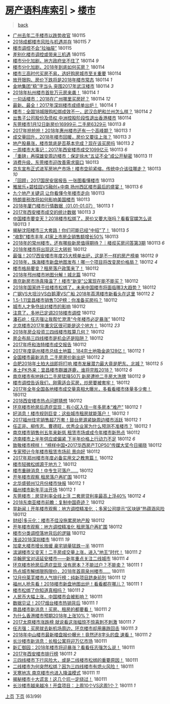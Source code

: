 [房产语料库索引](../../README.md)  > [楼市](楼市.md)
====
> [back](../README.md)

- [广州去年二手楼市以跌势收官](http://jkwz.applinzi.com/ittc/7058713793926792208.html#%E5%B9%BF%E5%B7%9E%E5%8E%BB%E5%B9%B4%E4%BA%8C%E6%89%8B%E6%A5%BC%E5%B8%82%E4%BB%A5%E8%B7%8C%E5%8A%BF%E6%94%B6%E5%AE%98) 180115  
- [2018成都楼市风险与机遇并存](http://jkwz.applinzi.com/ittc/7058667044285711366.html#2018%E6%88%90%E9%83%BD%E6%A5%BC%E5%B8%82%E9%A3%8E%E9%99%A9%E4%B8%8E%E6%9C%BA%E9%81%87%E5%B9%B6%E5%AD%98) 180115 *7* 
- [楼市调控不会“拉抽屉”](http://jkwz.applinzi.com/ittc/7058667047355941895.html#%E6%A5%BC%E5%B8%82%E8%B0%83%E6%8E%A7%E4%B8%8D%E4%BC%9A%E2%80%9C%E6%8B%89%E6%8A%BD%E5%B1%89%E2%80%9D) 180115  
- [差别化楼市调控或带来三机遇](http://jkwz.applinzi.com/ittc/7058602374505956363.html#%E5%B7%AE%E5%88%AB%E5%8C%96%E6%A5%BC%E5%B8%82%E8%B0%83%E6%8E%A7%E6%88%96%E5%B8%A6%E6%9D%A5%E4%B8%89%E6%9C%BA%E9%81%87) 180115  
- [楼市分化加剧，地方政府坐不住了](http://jkwz.applinzi.com/ittc/7058577633313293329.html#%E6%A5%BC%E5%B8%82%E5%88%86%E5%8C%96%E5%8A%A0%E5%89%A7%EF%BC%8C%E5%9C%B0%E6%96%B9%E6%94%BF%E5%BA%9C%E5%9D%90%E4%B8%8D%E4%BD%8F%E4%BA%86) 180114 *9* 
- [楼市分化加剧，2018年到底如何买房？](http://jkwz.applinzi.com/ittc/7058553272892130315.html#%E6%A5%BC%E5%B8%82%E5%88%86%E5%8C%96%E5%8A%A0%E5%89%A7%EF%BC%8C2018%E5%B9%B4%E5%88%B0%E5%BA%95%E5%A6%82%E4%BD%95%E4%B9%B0%E6%88%BF%EF%BC%9F) 180114  
- [楼市三高时代买房不易，选好购房城市至关重要](http://jkwz.applinzi.com/ittc/7058548387060646922.html#%E6%A5%BC%E5%B8%82%E4%B8%89%E9%AB%98%E6%97%B6%E4%BB%A3%E4%B9%B0%E6%88%BF%E4%B8%8D%E6%98%93%EF%BC%8C%E9%80%89%E5%A5%BD%E8%B4%AD%E6%88%BF%E5%9F%8E%E5%B8%82%E8%87%B3%E5%85%B3%E9%87%8D%E8%A6%81) 180114  
- [放开限购、房价下跌将是2018年楼市常态](http://jkwz.applinzi.com/ittc/7058542057130296336.html#%E6%94%BE%E5%BC%80%E9%99%90%E8%B4%AD%E3%80%81%E6%88%BF%E4%BB%B7%E4%B8%8B%E8%B7%8C%E5%B0%86%E6%98%AF2018%E5%B9%B4%E6%A5%BC%E5%B8%82%E5%B8%B8%E6%80%81) 180114 *1* 
- [金地集团“稳”字当头 突围2017年武汉楼市](http://jkwz.applinzi.com/ittc/7058539467692835847.html#%E9%87%91%E5%9C%B0%E9%9B%86%E5%9B%A2%E2%80%9C%E7%A8%B3%E2%80%9D%E5%AD%97%E5%BD%93%E5%A4%B4+%E7%AA%81%E5%9B%B42017%E5%B9%B4%E6%AD%A6%E6%B1%89%E6%A5%BC%E5%B8%82) 180114 *3* 
- [2018年杭州楼市首批万元房来袭！](http://jkwz.applinzi.com/ittc/7058521048603952138.html#2018%E5%B9%B4%E6%9D%AD%E5%B7%9E%E6%A5%BC%E5%B8%82%E9%A6%96%E6%89%B9%E4%B8%87%E5%85%83%E6%88%BF%E6%9D%A5%E8%A2%AD%EF%BC%81) 180114 *1* 
- [一句话楼市：2018在广州哪里买房好？](http://jkwz.applinzi.com/ittc/7058497982217847814.html#%E4%B8%80%E5%8F%A5%E8%AF%9D%E6%A5%BC%E5%B8%82%EF%BC%9A2018%E5%9C%A8%E5%B9%BF%E5%B7%9E%E5%93%AA%E9%87%8C%E4%B9%B0%E6%88%BF%E5%A5%BD%EF%BC%9F) 180114 *12* 
- [最新、最全！2017年深圳楼市成绩单出炉！](http://jkwz.applinzi.com/ittc/7058396058634159120.html#%E6%9C%80%E6%96%B0%E3%80%81%E6%9C%80%E5%85%A8%EF%BC%812017%E5%B9%B4%E6%B7%B1%E5%9C%B3%E6%A5%BC%E5%B8%82%E6%88%90%E7%BB%A9%E5%8D%95%E5%87%BA%E7%82%89%EF%BC%81) 180114 *1* 
- [楼市：全国18城限购松绑成效不一，武汉合肥和兰州怎么样？](http://jkwz.applinzi.com/ittc/7058379456366773254.html#%E6%A5%BC%E5%B8%82%EF%BC%9A%E5%85%A8%E5%9B%BD18%E5%9F%8E%E9%99%90%E8%B4%AD%E6%9D%BE%E7%BB%91%E6%88%90%E6%95%88%E4%B8%8D%E4%B8%80%EF%BC%8C%E6%AD%A6%E6%B1%89%E5%90%88%E8%82%A5%E5%92%8C%E5%85%B0%E5%B7%9E%E6%80%8E%E4%B9%88%E6%A0%B7%EF%BC%9F) 180114 *2* 
- [出售子公司股份及债权 中洲控股阶段性退出香港楼市](http://jkwz.applinzi.com/ittc/7058361047763649542.html#%E5%87%BA%E5%94%AE%E5%AD%90%E5%85%AC%E5%8F%B8%E8%82%A1%E4%BB%BD%E5%8F%8A%E5%80%BA%E6%9D%83+%E4%B8%AD%E6%B4%B2%E6%8E%A7%E8%82%A1%E9%98%B6%E6%AE%B5%E6%80%A7%E9%80%80%E5%87%BA%E9%A6%99%E6%B8%AF%E6%A5%BC%E5%B8%82) 180114  
- [东莞楼市1月12日新房价16999元 二手房6329元](http://jkwz.applinzi.com/ittc/7058186393879053329.html#%E4%B8%9C%E8%8E%9E%E6%A5%BC%E5%B8%821%E6%9C%8812%E6%97%A5%E6%96%B0%E6%88%BF%E4%BB%B716999%E5%85%83+%E4%BA%8C%E6%89%8B%E6%88%BF6329%E5%85%83) 180113 *8* 
- [2017年抢抢抢！2018年惠州楼市还有一个高峰期？](http://jkwz.applinzi.com/ittc/7058163188405634065.html#2017%E5%B9%B4%E6%8A%A2%E6%8A%A2%E6%8A%A2%EF%BC%812018%E5%B9%B4%E6%83%A0%E5%B7%9E%E6%A5%BC%E5%B8%82%E8%BF%98%E6%9C%89%E4%B8%80%E4%B8%AA%E9%AB%98%E5%B3%B0%E6%9C%9F%EF%BC%9F) 180113 *1* 
- [成交量回升，2018年楼市回暖，房价又要往上涨？](http://jkwz.applinzi.com/ittc/7058140621347226640.html#%E6%88%90%E4%BA%A4%E9%87%8F%E5%9B%9E%E5%8D%87%EF%BC%8C2018%E5%B9%B4%E6%A5%BC%E5%B8%82%E5%9B%9E%E6%9A%96%EF%BC%8C%E6%88%BF%E4%BB%B7%E5%8F%88%E8%A6%81%E5%BE%80%E4%B8%8A%E6%B6%A8%EF%BC%9F) 180113 *3* 
- [地产股暴涨，楼市筑底是否基本完成？现在该买房吗](http://jkwz.applinzi.com/ittc/7058130195884540934.html#%E5%9C%B0%E4%BA%A7%E8%82%A1%E6%9A%B4%E6%B6%A8%EF%BC%8C%E6%A5%BC%E5%B8%82%E7%AD%91%E5%BA%95%E6%98%AF%E5%90%A6%E5%9F%BA%E6%9C%AC%E5%AE%8C%E6%88%90%EF%BC%9F%E7%8E%B0%E5%9C%A8%E8%AF%A5%E4%B9%B0%E6%88%BF%E5%90%97) 180113 *2* 
- [一周楼市大事记：2017年西安楼市成交1099亿元](http://jkwz.applinzi.com/ittc/7058109064267957265.html#%E4%B8%80%E5%91%A8%E6%A5%BC%E5%B8%82%E5%A4%A7%E4%BA%8B%E8%AE%B0%EF%BC%9A2017%E5%B9%B4%E8%A5%BF%E5%AE%89%E6%A5%BC%E5%B8%82%E6%88%90%E4%BA%A41099%E4%BA%BF%E5%85%83) 180113 *6* 
- [「重磅」再探雄安周边楼市：保定徐水“五证不全”成公开秘密](http://jkwz.applinzi.com/ittc/7058099470770635793.html#%E3%80%8C%E9%87%8D%E7%A3%85%E3%80%8D%E5%86%8D%E6%8E%A2%E9%9B%84%E5%AE%89%E5%91%A8%E8%BE%B9%E6%A5%BC%E5%B8%82%EF%BC%9A%E4%BF%9D%E5%AE%9A%E5%BE%90%E6%B0%B4%E2%80%9C%E4%BA%94%E8%AF%81%E4%B8%8D%E5%85%A8%E2%80%9D%E6%88%90%E5%85%AC%E5%BC%80%E7%A7%98%E5%AF%86) 180113 *11* 
- [消费升级，东莞楼市迎改善需求窗口](http://jkwz.applinzi.com/ittc/7058092275626673169.html#%E6%B6%88%E8%B4%B9%E5%8D%87%E7%BA%A7%EF%BC%8C%E4%B8%9C%E8%8E%9E%E6%A5%BC%E5%B8%82%E8%BF%8E%E6%94%B9%E5%96%84%E9%9C%80%E6%B1%82%E7%AA%97%E5%8F%A3) 180113  
- [京东宣布正式进军房地产市场！楼市空前紧缩，传统中介该往哪走？](http://jkwz.applinzi.com/ittc/7058085293385581574.html#%E4%BA%AC%E4%B8%9C%E5%AE%A3%E5%B8%83%E6%AD%A3%E5%BC%8F%E8%BF%9B%E5%86%9B%E6%88%BF%E5%9C%B0%E4%BA%A7%E5%B8%82%E5%9C%BA%EF%BC%81%E6%A5%BC%E5%B8%82%E7%A9%BA%E5%89%8D%E7%B4%A7%E7%BC%A9%EF%BC%8C%E4%BC%A0%E7%BB%9F%E4%B8%AD%E4%BB%8B%E8%AF%A5%E5%BE%80%E5%93%AA%E8%B5%B0%EF%BC%9F) 180113 *10* 
- [「回顾」2017国民安居报告 一张图看懂楼市](http://jkwz.applinzi.com/ittc/7058080575951209478.html#%E3%80%8C%E5%9B%9E%E9%A1%BE%E3%80%8D2017%E5%9B%BD%E6%B0%91%E5%AE%89%E5%B1%85%E6%8A%A5%E5%91%8A+%E4%B8%80%E5%BC%A0%E5%9B%BE%E7%9C%8B%E6%87%82%E6%A5%BC%E5%B8%82) 180113  
- [雅居乐+碧桂园VS融创+中南 扬州西区楼市最后的盛宴！](http://jkwz.applinzi.com/ittc/7058075019395990539.html#%E9%9B%85%E5%B1%85%E4%B9%90%2B%E7%A2%A7%E6%A1%82%E5%9B%ADVS%E8%9E%8D%E5%88%9B%2B%E4%B8%AD%E5%8D%97+%E6%89%AC%E5%B7%9E%E8%A5%BF%E5%8C%BA%E6%A5%BC%E5%B8%82%E6%9C%80%E5%90%8E%E7%9A%84%E7%9B%9B%E5%AE%B4%EF%BC%81) 180113 *6* 
- [九个地产关键词 让你看懂今年楼市走向](http://jkwz.applinzi.com/ittc/7058060780543411210.html#%E4%B9%9D%E4%B8%AA%E5%9C%B0%E4%BA%A7%E5%85%B3%E9%94%AE%E8%AF%8D+%E8%AE%A9%E4%BD%A0%E7%9C%8B%E6%87%82%E4%BB%8A%E5%B9%B4%E6%A5%BC%E5%B8%82%E8%B5%B0%E5%90%91) 180113  
- [特朗普税改将如何影响美国楼市](http://jkwz.applinzi.com/ittc/7058033251883418630.html#%E7%89%B9%E6%9C%97%E6%99%AE%E7%A8%8E%E6%94%B9%E5%B0%86%E5%A6%82%E4%BD%95%E5%BD%B1%E5%93%8D%E7%BE%8E%E5%9B%BD%E6%A5%BC%E5%B8%82) 180113  
- [2018年厦门楼市行情数据（01.01-01.07）](http://jkwz.applinzi.com/ittc/7057744972315362321.html#2018%E5%B9%B4%E5%8E%A6%E9%97%A8%E6%A5%BC%E5%B8%82%E8%A1%8C%E6%83%85%E6%95%B0%E6%8D%AE%EF%BC%8801.01-01.07%EF%BC%89) 180113 *1* 
- [2017年西安楼市成交的统计数据](http://jkwz.applinzi.com/ittc/7058025303866082321.html#2017%E5%B9%B4%E8%A5%BF%E5%AE%89%E6%A5%BC%E5%B8%82%E6%88%90%E4%BA%A4%E7%9A%84%E7%BB%9F%E8%AE%A1%E6%95%B0%E6%8D%AE) 180113 *3* 
- [中国楼市要变天？2018楼市松绑了，房价又要大涨吗？看看官媒怎么说](http://jkwz.applinzi.com/ittc/7058022147107062800.html#%E4%B8%AD%E5%9B%BD%E6%A5%BC%E5%B8%82%E8%A6%81%E5%8F%98%E5%A4%A9%EF%BC%9F2018%E6%A5%BC%E5%B8%82%E6%9D%BE%E7%BB%91%E4%BA%86%EF%BC%8C%E6%88%BF%E4%BB%B7%E5%8F%88%E8%A6%81%E5%A4%A7%E6%B6%A8%E5%90%97%EF%BC%9F%E7%9C%8B%E7%9C%8B%E5%AE%98%E5%AA%92%E6%80%8E%E4%B9%88%E8%AF%B4) 180113 *1* 
- [揭秘沈阳楼市三大套路！你们可能已经“中招”了！](http://jkwz.applinzi.com/ittc/7057982031147828235.html#%E6%8F%AD%E7%A7%98%E6%B2%88%E9%98%B3%E6%A5%BC%E5%B8%82%E4%B8%89%E5%A4%A7%E5%A5%97%E8%B7%AF%EF%BC%81%E4%BD%A0%E4%BB%AC%E5%8F%AF%E8%83%BD%E5%B7%B2%E7%BB%8F%E2%80%9C%E4%B8%AD%E6%8B%9B%E2%80%9D%E4%BA%86%EF%BC%81) 180113 *5* 
- [“收割”楼市丰年 41家上市房企销售额增长50%](http://jkwz.applinzi.com/ittc/7057957717342159883.html#%E2%80%9C%E6%94%B6%E5%89%B2%E2%80%9D%E6%A5%BC%E5%B8%82%E4%B8%B0%E5%B9%B4+41%E5%AE%B6%E4%B8%8A%E5%B8%82%E6%88%BF%E4%BC%81%E9%94%80%E5%94%AE%E9%A2%9D%E5%A2%9E%E9%95%BF50%25) 180113  
- [2018年的常州楼市，还有哪些新房值得期待？｜楼叔买房问答第3期](http://jkwz.applinzi.com/ittc/7057934443656774673.html#2018%E5%B9%B4%E7%9A%84%E5%B8%B8%E5%B7%9E%E6%A5%BC%E5%B8%82%EF%BC%8C%E8%BF%98%E6%9C%89%E5%93%AA%E4%BA%9B%E6%96%B0%E6%88%BF%E5%80%BC%E5%BE%97%E6%9C%9F%E5%BE%85%EF%BC%9F%EF%BD%9C%E6%A5%BC%E5%8F%94%E4%B9%B0%E6%88%BF%E9%97%AE%E7%AD%94%E7%AC%AC3%E6%9C%9F) 180113 *6* 
- [2018年楼市将出现这三大转折](http://jkwz.applinzi.com/ittc/7057825466998588432.html#2018%E5%B9%B4%E6%A5%BC%E5%B8%82%E5%B0%86%E5%87%BA%E7%8E%B0%E8%BF%99%E4%B8%89%E5%A4%A7%E8%BD%AC%E6%8A%98) 180112  
- [最强！2017西安楼市年度25大榜单出炉，这是不一样的房产榜单](http://jkwz.applinzi.com/ittc/7057797197670646790.html#%E6%9C%80%E5%BC%BA%EF%BC%812017%E8%A5%BF%E5%AE%89%E6%A5%BC%E5%B8%82%E5%B9%B4%E5%BA%A625%E5%A4%A7%E6%A6%9C%E5%8D%95%E5%87%BA%E7%82%89%EF%BC%8C%E8%BF%99%E6%98%AF%E4%B8%8D%E4%B8%80%E6%A0%B7%E7%9A%84%E6%88%BF%E4%BA%A7%E6%A6%9C%E5%8D%95) 180112 *9* 
- [2018年，珠海楼市新盘地图发布！哪一个项目将改变房价格局？](http://jkwz.applinzi.com/ittc/7057795721451799568.html#2018%E5%B9%B4%EF%BC%8C%E7%8F%A0%E6%B5%B7%E6%A5%BC%E5%B8%82%E6%96%B0%E7%9B%98%E5%9C%B0%E5%9B%BE%E5%8F%91%E5%B8%83%EF%BC%81%E5%93%AA%E4%B8%80%E4%B8%AA%E9%A1%B9%E7%9B%AE%E5%B0%86%E6%94%B9%E5%8F%98%E6%88%BF%E4%BB%B7%E6%A0%BC%E5%B1%80%EF%BC%9F) 180112 *4* 
- [楼市格局要变？租房落户政策来了！](http://jkwz.applinzi.com/ittc/7057766924497191947.html#%E6%A5%BC%E5%B8%82%E6%A0%BC%E5%B1%80%E8%A6%81%E5%8F%98%EF%BC%9F%E7%A7%9F%E6%88%BF%E8%90%BD%E6%88%B7%E6%94%BF%E7%AD%96%E6%9D%A5%E4%BA%86%EF%BC%81) 180112  
- [2018年邳州楼市地图分解！城北篇](http://jkwz.applinzi.com/ittc/7057742438620202000.html#2018%E5%B9%B4%E9%82%B3%E5%B7%9E%E6%A5%BC%E5%B8%82%E5%9C%B0%E5%9B%BE%E5%88%86%E8%A7%A3%EF%BC%81%E5%9F%8E%E5%8C%97%E7%AF%87) 180112  
- [南京新房市场真降温了！楼市“新宠”公寓现在能不能买？](http://jkwz.applinzi.com/ittc/7057742068271547408.html#%E5%8D%97%E4%BA%AC%E6%96%B0%E6%88%BF%E5%B8%82%E5%9C%BA%E7%9C%9F%E9%99%8D%E6%B8%A9%E4%BA%86%EF%BC%81%E6%A5%BC%E5%B8%82%E2%80%9C%E6%96%B0%E5%AE%A0%E2%80%9D%E5%85%AC%E5%AF%93%E7%8E%B0%E5%9C%A8%E8%83%BD%E4%B8%8D%E8%83%BD%E4%B9%B0%EF%BC%9F) 180112  
- [2018年国家终于给楼市松绑了，未来中国楼市将面临哪3大趋势？](http://jkwz.applinzi.com/ittc/7057742007437362182.html#2018%E5%B9%B4%E5%9B%BD%E5%AE%B6%E7%BB%88%E4%BA%8E%E7%BB%99%E6%A5%BC%E5%B8%82%E6%9D%BE%E7%BB%91%E4%BA%86%EF%BC%8C%E6%9C%AA%E6%9D%A5%E4%B8%AD%E5%9B%BD%E6%A5%BC%E5%B8%82%E5%B0%86%E9%9D%A2%E4%B8%B4%E5%93%AA3%E5%A4%A7%E8%B6%8B%E5%8A%BF%EF%BC%9F) 180112  
- [广钢VS大坦沙VS白鹅潭VS广船 2018年荔湾楼市新看头在这里](http://jkwz.applinzi.com/ittc/7057739521242694662.html#%E5%B9%BF%E9%92%A2VS%E5%A4%A7%E5%9D%A6%E6%B2%99VS%E7%99%BD%E9%B9%85%E6%BD%ADVS%E5%B9%BF%E8%88%B9+2018%E5%B9%B4%E8%8D%94%E6%B9%BE%E6%A5%BC%E5%B8%82%E6%96%B0%E7%9C%8B%E5%A4%B4%E5%9C%A8%E8%BF%99%E9%87%8C) 180112 *2* 
- [1.5-1.11宜昌楼市销售TOP榜：你准备买房吗？](http://jkwz.applinzi.com/ittc/7057735790761608208.html#1.5-1.11%E5%AE%9C%E6%98%8C%E6%A5%BC%E5%B8%82%E9%94%80%E5%94%AETOP%E6%A6%9C%EF%BC%9A%E4%BD%A0%E5%87%86%E5%A4%87%E4%B9%B0%E6%88%BF%E5%90%97%EF%BC%9F) 180112  
- [城市人才争夺战对楼市的影响](http://jkwz.applinzi.com/ittc/7057698058219815953.html#%E5%9F%8E%E5%B8%82%E4%BA%BA%E6%89%8D%E4%BA%89%E5%A4%BA%E6%88%98%E5%AF%B9%E6%A5%BC%E5%B8%82%E7%9A%84%E5%BD%B1%E5%93%8D) 180112  
- [注意了，多地已定调2018楼市调控](http://jkwz.applinzi.com/ittc/7057697274593805329.html#%E6%B3%A8%E6%84%8F%E4%BA%86%EF%BC%8C%E5%A4%9A%E5%9C%B0%E5%B7%B2%E5%AE%9A%E8%B0%832018%E6%A5%BC%E5%B8%82%E8%B0%83%E6%8E%A7) 180112  
- [潘石屹：任志强让我帮忙澄清“今年楼市必定暴涨”](http://jkwz.applinzi.com/ittc/7057691327423054855.html#%E6%BD%98%E7%9F%B3%E5%B1%B9%EF%BC%9A%E4%BB%BB%E5%BF%97%E5%BC%BA%E8%AE%A9%E6%88%91%E5%B8%AE%E5%BF%99%E6%BE%84%E6%B8%85%E2%80%9C%E4%BB%8A%E5%B9%B4%E6%A5%BC%E5%B8%82%E5%BF%85%E5%AE%9A%E6%9A%B4%E6%B6%A8%E2%80%9D) 180112  
- [北京楼市2017年重灾区很可能是这个地方！](http://jkwz.applinzi.com/ittc/7057689644525683719.html#%E5%8C%97%E4%BA%AC%E6%A5%BC%E5%B8%822017%E5%B9%B4%E9%87%8D%E7%81%BE%E5%8C%BA%E5%BE%88%E5%8F%AF%E8%83%BD%E6%98%AF%E8%BF%99%E4%B8%AA%E5%9C%B0%E6%96%B9%EF%BC%81) 180112 *23* 
- [2018年房企投资三四线楼市胜算几何？](http://jkwz.applinzi.com/ittc/7057688465162896391.html#2018%E5%B9%B4%E6%88%BF%E4%BC%81%E6%8A%95%E8%B5%84%E4%B8%89%E5%9B%9B%E7%BA%BF%E6%A5%BC%E5%B8%82%E8%83%9C%E7%AE%97%E5%87%A0%E4%BD%95%EF%BC%9F) 180112  
- [房企布局三四线楼市是机会还是陷阱？](http://jkwz.applinzi.com/ittc/7057688465171285002.html#%E6%88%BF%E4%BC%81%E5%B8%83%E5%B1%80%E4%B8%89%E5%9B%9B%E7%BA%BF%E6%A5%BC%E5%B8%82%E6%98%AF%E6%9C%BA%E4%BC%9A%E8%BF%98%E6%98%AF%E9%99%B7%E9%98%B1%EF%BC%9F) 180112  
- [2017年呼和浩特楼市成交报告](http://jkwz.applinzi.com/ittc/7057687222055076871.html#2017%E5%B9%B4%E5%91%BC%E5%92%8C%E6%B5%A9%E7%89%B9%E6%A5%BC%E5%B8%82%E6%88%90%E4%BA%A4%E6%8A%A5%E5%91%8A) 180112  
- [2017年度亳州楼市总结土地篇：184宗土地吸金逾128亿！](http://jkwz.applinzi.com/ittc/7057686194727420944.html#2017%E5%B9%B4%E5%BA%A6%E4%BA%B3%E5%B7%9E%E6%A5%BC%E5%B8%82%E6%80%BB%E7%BB%93%E5%9C%9F%E5%9C%B0%E7%AF%87%EF%BC%9A184%E5%AE%97%E5%9C%9F%E5%9C%B0%E5%90%B8%E9%87%91%E9%80%BE128%E4%BA%BF%EF%BC%81) 180112 *1* 
- [全国楼市最新消息 二手房房价新出炉](http://jkwz.applinzi.com/ittc/7057663409011557382.html#%E5%85%A8%E5%9B%BD%E6%A5%BC%E5%B8%82%E6%9C%80%E6%96%B0%E6%B6%88%E6%81%AF+%E4%BA%8C%E6%89%8B%E6%88%BF%E6%88%BF%E4%BB%B7%E6%96%B0%E5%87%BA%E7%82%89) 180112 *2* 
- [合肥2018年土拍大战即将打响 楼市发展潜力最大竟是肥东、北城？](http://jkwz.applinzi.com/ittc/7057659953630675985.html#%E5%90%88%E8%82%A52018%E5%B9%B4%E5%9C%9F%E6%8B%8D%E5%A4%A7%E6%88%98%E5%8D%B3%E5%B0%86%E6%89%93%E5%93%8D+%E6%A5%BC%E5%B8%82%E5%8F%91%E5%B1%95%E6%BD%9C%E5%8A%9B%E6%9C%80%E5%A4%A7%E7%AB%9F%E6%98%AF%E8%82%A5%E4%B8%9C%E3%80%81%E5%8C%97%E5%9F%8E%EF%BC%9F) 180112 *5* 
- [本土PK外来：宜昌楼市群雄逐鹿，谁将完胜2018？](http://jkwz.applinzi.com/ittc/7057652397902398470.html#%E6%9C%AC%E5%9C%9FPK%E5%A4%96%E6%9D%A5%EF%BC%9A%E5%AE%9C%E6%98%8C%E6%A5%BC%E5%B8%82%E7%BE%A4%E9%9B%84%E9%80%90%E9%B9%BF%EF%BC%8C%E8%B0%81%E5%B0%86%E5%AE%8C%E8%83%9C2018%EF%BC%9F) 180112 *6* 
- [南京楼市有地铁口二手房猛降50万 新房遭抢二手房大洗牌](http://jkwz.applinzi.com/ittc/7057651953658496016.html#%E5%8D%97%E4%BA%AC%E6%A5%BC%E5%B8%82%E6%9C%89%E5%9C%B0%E9%93%81%E5%8F%A3%E4%BA%8C%E6%89%8B%E6%88%BF%E7%8C%9B%E9%99%8D50%E4%B8%87+%E6%96%B0%E6%88%BF%E9%81%AD%E6%8A%A2%E4%BA%8C%E6%89%8B%E6%88%BF%E5%A4%A7%E6%B4%97%E7%89%8C) 180112 *9* 
- [楼市调控告诉我们，刚需适合买房，炒房要被套牢！](http://jkwz.applinzi.com/ittc/7057651222431925254.html#%E6%A5%BC%E5%B8%82%E8%B0%83%E6%8E%A7%E5%91%8A%E8%AF%89%E6%88%91%E4%BB%AC%EF%BC%8C%E5%88%9A%E9%9C%80%E9%80%82%E5%90%88%E4%B9%B0%E6%88%BF%EF%BC%8C%E7%82%92%E6%88%BF%E8%A6%81%E8%A2%AB%E5%A5%97%E7%89%A2%EF%BC%81) 180112  
- [2017年全年全国各地楼市成交量真相大曝光，多看看楼市体量多少套！](http://jkwz.applinzi.com/ittc/7057650179761505296.html#2017%E5%B9%B4%E5%85%A8%E5%B9%B4%E5%85%A8%E5%9B%BD%E5%90%84%E5%9C%B0%E6%A5%BC%E5%B8%82%E6%88%90%E4%BA%A4%E9%87%8F%E7%9C%9F%E7%9B%B8%E5%A4%A7%E6%9B%9D%E5%85%89%EF%BC%8C%E5%A4%9A%E7%9C%8B%E7%9C%8B%E6%A5%BC%E5%B8%82%E4%BD%93%E9%87%8F%E5%A4%9A%E5%B0%91%E5%A5%97%EF%BC%81) 180112  
- [2018西安楼市热点问题猜想](http://jkwz.applinzi.com/ittc/7057648723834700811.html#2018%E8%A5%BF%E5%AE%89%E6%A5%BC%E5%B8%82%E7%83%AD%E7%82%B9%E9%97%AE%E9%A2%98%E7%8C%9C%E6%83%B3) 180112  
- [环京楼市抢房后遗症显现：有小区入住一年多房本“难产”](http://jkwz.applinzi.com/ittc/7057646706449974283.html#%E7%8E%AF%E4%BA%AC%E6%A5%BC%E5%B8%82%E6%8A%A2%E6%88%BF%E5%90%8E%E9%81%97%E7%97%87%E6%98%BE%E7%8E%B0%EF%BC%9A%E6%9C%89%E5%B0%8F%E5%8C%BA%E5%85%A5%E4%BD%8F%E4%B8%80%E5%B9%B4%E5%A4%9A%E6%88%BF%E6%9C%AC%E2%80%9C%E9%9A%BE%E4%BA%A7%E2%80%9D) 180112 *1* 
- [好消息！楼市规则巨变：这些城市租房就能落户！](http://jkwz.applinzi.com/ittc/7057642578491474955.html#%E5%A5%BD%E6%B6%88%E6%81%AF%EF%BC%81%E6%A5%BC%E5%B8%82%E8%A7%84%E5%88%99%E5%B7%A8%E5%8F%98%EF%BC%9A%E8%BF%99%E4%BA%9B%E5%9F%8E%E5%B8%82%E7%A7%9F%E6%88%BF%E5%B0%B1%E8%83%BD%E8%90%BD%E6%88%B7%EF%BC%81) 180112 *1* 
- [2017福州住宅销售超7万套！鼓台房源紧缺周边楼市活跃](http://jkwz.applinzi.com/ittc/7057638007962600455.html#2017%E7%A6%8F%E5%B7%9E%E4%BD%8F%E5%AE%85%E9%94%80%E5%94%AE%E8%B6%857%E4%B8%87%E5%A5%97%EF%BC%81%E9%BC%93%E5%8F%B0%E6%88%BF%E6%BA%90%E7%B4%A7%E7%BC%BA%E5%91%A8%E8%BE%B9%E6%A5%BC%E5%B8%82%E6%B4%BB%E8%B7%83) 180112 *1* 
- [任正非、柳传志、曹德旺，优秀企业家为什么预测不准楼市？](http://jkwz.applinzi.com/ittc/7057635150584611851.html#%E4%BB%BB%E6%AD%A3%E9%9D%9E%E3%80%81%E6%9F%B3%E4%BC%A0%E5%BF%97%E3%80%81%E6%9B%B9%E5%BE%B7%E6%97%BA%EF%BC%8C%E4%BC%98%E7%A7%80%E4%BC%81%E4%B8%9A%E5%AE%B6%E4%B8%BA%E4%BB%80%E4%B9%88%E9%A2%84%E6%B5%8B%E4%B8%8D%E5%87%86%E6%A5%BC%E5%B8%82%EF%BC%9F) 180112 *1* 
- [南京楼市销售创五年来新低 租赁市场或成今年楼市新热点](http://jkwz.applinzi.com/ittc/7057633485559170065.html#%E5%8D%97%E4%BA%AC%E6%A5%BC%E5%B8%82%E9%94%80%E5%94%AE%E5%88%9B%E4%BA%94%E5%B9%B4%E6%9D%A5%E6%96%B0%E4%BD%8E+%E7%A7%9F%E8%B5%81%E5%B8%82%E5%9C%BA%E6%88%96%E6%88%90%E4%BB%8A%E5%B9%B4%E6%A5%BC%E5%B8%82%E6%96%B0%E7%83%AD%E7%82%B9) 180112  
- [济南楼市上半年供应或偏紧 下半年价格上行动力不足](http://jkwz.applinzi.com/ittc/7057631691571463184.html#%E6%B5%8E%E5%8D%97%E6%A5%BC%E5%B8%82%E4%B8%8A%E5%8D%8A%E5%B9%B4%E4%BE%9B%E5%BA%94%E6%88%96%E5%81%8F%E7%B4%A7+%E4%B8%8B%E5%8D%8A%E5%B9%B4%E4%BB%B7%E6%A0%BC%E4%B8%8A%E8%A1%8C%E5%8A%A8%E5%8A%9B%E4%B8%8D%E8%B6%B3) 180112 *6* 
- [致敬楼市榜样！ “榜样中国•2017华西房产TOP50”传媒大奖今日揭晓](http://jkwz.applinzi.com/ittc/7057630875720614923.html#%E8%87%B4%E6%95%AC%E6%A5%BC%E5%B8%82%E6%A6%9C%E6%A0%B7%EF%BC%81+%E2%80%9C%E6%A6%9C%E6%A0%B7%E4%B8%AD%E5%9B%BD%E2%80%A22017%E5%8D%8E%E8%A5%BF%E6%88%BF%E4%BA%A7TOP50%E2%80%9D%E4%BC%A0%E5%AA%92%E5%A4%A7%E5%A5%96%E4%BB%8A%E6%97%A5%E6%8F%AD%E6%99%93) 180112  
- [专家预计今年楼市租赁市场前 景向好](http://jkwz.applinzi.com/ittc/7057628385818182673.html#%E4%B8%93%E5%AE%B6%E9%A2%84%E8%AE%A1%E4%BB%8A%E5%B9%B4%E6%A5%BC%E5%B8%82%E7%A7%9F%E8%B5%81%E5%B8%82%E5%9C%BA%E5%89%8D+%E6%99%AF%E5%90%91%E5%A5%BD) 180112  
- [2017年郑州楼市年度必备实用文之教育篇！](http://jkwz.applinzi.com/ittc/7057627686728369162.html#2017%E5%B9%B4%E9%83%91%E5%B7%9E%E6%A5%BC%E5%B8%82%E5%B9%B4%E5%BA%A6%E5%BF%85%E5%A4%87%E5%AE%9E%E7%94%A8%E6%96%87%E4%B9%8B%E6%95%99%E8%82%B2%E7%AF%87%EF%BC%81) 180112  
- [楼市轻微松绑源于地方？](http://jkwz.applinzi.com/ittc/7057625954354988049.html#%E6%A5%BC%E5%B8%82%E8%BD%BB%E5%BE%AE%E6%9D%BE%E7%BB%91%E6%BA%90%E4%BA%8E%E5%9C%B0%E6%96%B9%EF%BC%9F) 180112  
- [楼市重磅消息！中专生可落户……](http://jkwz.applinzi.com/ittc/7057624469919499271.html#%E6%A5%BC%E5%B8%82%E9%87%8D%E7%A3%85%E6%B6%88%E6%81%AF%EF%BC%81%E4%B8%AD%E4%B8%93%E7%94%9F%E5%8F%AF%E8%90%BD%E6%88%B7%E2%80%A6%E2%80%A6) 180112  
- [开年楼市观察 租房落户再扩围](http://jkwz.applinzi.com/ittc/7057622388965901323.html#%E5%BC%80%E5%B9%B4%E6%A5%BC%E5%B8%82%E8%A7%82%E5%AF%9F+%E7%A7%9F%E6%88%BF%E8%90%BD%E6%88%B7%E5%86%8D%E6%89%A9%E5%9B%B4) 180112  
- [北华盛顿州12月份楼市快报](http://jkwz.applinzi.com/ittc/7057621690987578384.html#%E5%8C%97%E5%8D%8E%E7%9B%9B%E9%A1%BF%E5%B7%9E12%E6%9C%88%E4%BB%BD%E6%A5%BC%E5%B8%82%E5%BF%AB%E6%8A%A5) 180112 *1* 
- [福州楼市新年平淡开场](http://jkwz.applinzi.com/ittc/7057617066629006343.html#%E7%A6%8F%E5%B7%9E%E6%A5%BC%E5%B8%82%E6%96%B0%E5%B9%B4%E5%B9%B3%E6%B7%A1%E5%BC%80%E5%9C%BA) 180112 *1* 
- [东莞楼市：房贷利率全线上浮 二套房贷利率最高上浮40%](http://jkwz.applinzi.com/ittc/7057609397067318282.html#%E4%B8%9C%E8%8E%9E%E6%A5%BC%E5%B8%82%EF%BC%9A%E6%88%BF%E8%B4%B7%E5%88%A9%E7%8E%87%E5%85%A8%E7%BA%BF%E4%B8%8A%E6%B5%AE+%E4%BA%8C%E5%A5%97%E6%88%BF%E8%B4%B7%E5%88%A9%E7%8E%87%E6%9C%80%E9%AB%98%E4%B8%8A%E6%B5%AE40%25) 180112 *4* 
- [2018东南亚楼市前瞻：复制中国奇迹？](http://jkwz.applinzi.com/ittc/7057608189959209991.html#2018%E4%B8%9C%E5%8D%97%E4%BA%9A%E6%A5%BC%E5%B8%82%E5%89%8D%E7%9E%BB%EF%BC%9A%E5%A4%8D%E5%88%B6%E4%B8%AD%E5%9B%BD%E5%A5%87%E8%BF%B9%EF%BC%9F) 180112  
- [早新闻丨开年楼市观察：地方调控精准化 ；多家公司提示“区块链”热蕴涵风险](http://jkwz.applinzi.com/ittc/7057596466686592010.html#%E6%97%A9%E6%96%B0%E9%97%BB%E4%B8%A8%E5%BC%80%E5%B9%B4%E6%A5%BC%E5%B8%82%E8%A7%82%E5%AF%9F%EF%BC%9A%E5%9C%B0%E6%96%B9%E8%B0%83%E6%8E%A7%E7%B2%BE%E5%87%86%E5%8C%96+%EF%BC%9B%E5%A4%9A%E5%AE%B6%E5%85%AC%E5%8F%B8%E6%8F%90%E7%A4%BA%E2%80%9C%E5%8C%BA%E5%9D%97%E9%93%BE%E2%80%9D%E7%83%AD%E8%95%B4%E6%B6%B5%E9%A3%8E%E9%99%A9) 180112  
- [财经|多元化：楼市不佳没拖累房地产股](http://jkwz.applinzi.com/ittc/7057500755672433671.html#%E8%B4%A2%E7%BB%8F%7C%E5%A4%9A%E5%85%83%E5%8C%96%EF%BC%9A%E6%A5%BC%E5%B8%82%E4%B8%8D%E4%BD%B3%E6%B2%A1%E6%8B%96%E7%B4%AF%E6%88%BF%E5%9C%B0%E4%BA%A7%E8%82%A1) 180112  
- [开年楼市观察：地方调控精准化 租房落户再扩围](http://jkwz.applinzi.com/ittc/7057480234704569354.html#%E5%BC%80%E5%B9%B4%E6%A5%BC%E5%B8%82%E8%A7%82%E5%AF%9F%EF%BC%9A%E5%9C%B0%E6%96%B9%E8%B0%83%E6%8E%A7%E7%B2%BE%E5%87%86%E5%8C%96+%E7%A7%9F%E6%88%BF%E8%90%BD%E6%88%B7%E5%86%8D%E6%89%A9%E5%9B%B4) 180112  
- [楼市分类调控落地背后的逻辑](http://jkwz.applinzi.com/ittc/7057474397684630545.html#%E6%A5%BC%E5%B8%82%E5%88%86%E7%B1%BB%E8%B0%83%E6%8E%A7%E8%90%BD%E5%9C%B0%E8%83%8C%E5%90%8E%E7%9A%84%E9%80%BB%E8%BE%91) 180112  
- [浅谈2018深圳楼市](http://jkwz.applinzi.com/ittc/7057473869240075270.html#%E6%B5%85%E8%B0%882018%E6%B7%B1%E5%9C%B3%E6%A5%BC%E5%B8%82) 180111 *19* 
- [加拿大楼市增长放缓 豪宅销量猛跌一半](http://jkwz.applinzi.com/ittc/7057457403446952971.html#%E5%8A%A0%E6%8B%BF%E5%A4%A7%E6%A5%BC%E5%B8%82%E5%A2%9E%E9%95%BF%E6%94%BE%E7%BC%93+%E8%B1%AA%E5%AE%85%E9%94%80%E9%87%8F%E7%8C%9B%E8%B7%8C%E4%B8%80%E5%8D%8A) 180111  
- [滨湖楼市又变天！二手房成交量上涨，进入“地王”时代！](http://jkwz.applinzi.com/ittc/7057404132959192070.html#%E6%BB%A8%E6%B9%96%E6%A5%BC%E5%B8%82%E5%8F%88%E5%8F%98%E5%A4%A9%EF%BC%81%E4%BA%8C%E6%89%8B%E6%88%BF%E6%88%90%E4%BA%A4%E9%87%8F%E4%B8%8A%E6%B6%A8%EF%BC%8C%E8%BF%9B%E5%85%A5%E2%80%9C%E5%9C%B0%E7%8E%8B%E2%80%9D%E6%97%B6%E4%BB%A3%EF%BC%81) 180111 *2* 
- [华翰房宝对话延安楼市——新年重点关注二线城市](http://jkwz.applinzi.com/ittc/7057395761891771403.html#%E5%8D%8E%E7%BF%B0%E6%88%BF%E5%AE%9D%E5%AF%B9%E8%AF%9D%E5%BB%B6%E5%AE%89%E6%A5%BC%E5%B8%82%E2%80%94%E2%80%94%E6%96%B0%E5%B9%B4%E9%87%8D%E7%82%B9%E5%85%B3%E6%B3%A8%E4%BA%8C%E7%BA%BF%E5%9F%8E%E5%B8%82) 180111 *4* 
- [环京楼市抢房后遗症显现 没有房本？不能过户？不能卖？](http://jkwz.applinzi.com/ittc/7057365581668287504.html#%E7%8E%AF%E4%BA%AC%E6%A5%BC%E5%B8%82%E6%8A%A2%E6%88%BF%E5%90%8E%E9%81%97%E7%97%87%E6%98%BE%E7%8E%B0+%E6%B2%A1%E6%9C%89%E6%88%BF%E6%9C%AC%EF%BC%9F%E4%B8%8D%E8%83%BD%E8%BF%87%E6%88%B7%EF%BC%9F%E4%B8%8D%E8%83%BD%E5%8D%96%EF%BC%9F) 180111 *1* 
- [热点城市解绑限购限价，2018年首周泉州楼市……](http://jkwz.applinzi.com/ittc/7057384510969086982.html#%E7%83%AD%E7%82%B9%E5%9F%8E%E5%B8%82%E8%A7%A3%E7%BB%91%E9%99%90%E8%B4%AD%E9%99%90%E4%BB%B7%EF%BC%8C2018%E5%B9%B4%E9%A6%96%E5%91%A8%E6%B3%89%E5%B7%9E%E6%A5%BC%E5%B8%82%E2%80%A6%E2%80%A6) 180111  
- [12月份莱芜楼市人气排行榜：纯新项目跻身前列](http://jkwz.applinzi.com/ittc/7057383595318969351.html#12%E6%9C%88%E4%BB%BD%E8%8E%B1%E8%8A%9C%E6%A5%BC%E5%B8%82%E4%BA%BA%E6%B0%94%E6%8E%92%E8%A1%8C%E6%A6%9C%EF%BC%9A%E7%BA%AF%E6%96%B0%E9%A1%B9%E7%9B%AE%E8%B7%BB%E8%BA%AB%E5%89%8D%E5%88%97) 180111 *12* 
- [福州人抢先看！2018楼市新盘地图出炉！看看都在哪儿？](http://jkwz.applinzi.com/ittc/7057370557224322054.html#%E7%A6%8F%E5%B7%9E%E4%BA%BA%E6%8A%A2%E5%85%88%E7%9C%8B%EF%BC%812018%E6%A5%BC%E5%B8%82%E6%96%B0%E7%9B%98%E5%9C%B0%E5%9B%BE%E5%87%BA%E7%82%89%EF%BC%81%E7%9C%8B%E7%9C%8B%E9%83%BD%E5%9C%A8%E5%93%AA%E5%84%BF%EF%BC%9F) 180111 *1* 
- [楼市松绑了你知道真相吗？](http://jkwz.applinzi.com/ittc/7057361932544115729.html#%E6%A5%BC%E5%B8%82%E6%9D%BE%E7%BB%91%E4%BA%86%E4%BD%A0%E7%9F%A5%E9%81%93%E7%9C%9F%E7%9B%B8%E5%90%97%EF%BC%9F) 180111 *2* 
- [人民币大幅上涨，中国楼市会被影响？](http://jkwz.applinzi.com/ittc/7057351496729887751.html#%E4%BA%BA%E6%B0%91%E5%B8%81%E5%A4%A7%E5%B9%85%E4%B8%8A%E6%B6%A8%EF%BC%8C%E4%B8%AD%E5%9B%BD%E6%A5%BC%E5%B8%82%E4%BC%9A%E8%A2%AB%E5%BD%B1%E5%93%8D%EF%BC%9F) 180111  
- [数据见证！2017烟台楼市热销背后](http://jkwz.applinzi.com/ittc/7057347077158208529.html#%E6%95%B0%E6%8D%AE%E8%A7%81%E8%AF%81%EF%BC%812017%E7%83%9F%E5%8F%B0%E6%A5%BC%E5%B8%82%E7%83%AD%E9%94%80%E8%83%8C%E5%90%8E) 180111 *1* 
- [南昌楼市新消息！买房、租房的都要看！](http://jkwz.applinzi.com/ittc/7057345531028702214.html#%E5%8D%97%E6%98%8C%E6%A5%BC%E5%B8%82%E6%96%B0%E6%B6%88%E6%81%AF%EF%BC%81%E4%B9%B0%E6%88%BF%E3%80%81%E7%A7%9F%E6%88%BF%E7%9A%84%E9%83%BD%E8%A6%81%E7%9C%8B%EF%BC%81) 180111 *2* 
- [为什么香港楼市预期2018年上涨10%？](http://jkwz.applinzi.com/ittc/7057338184097072139.html#%E4%B8%BA%E4%BB%80%E4%B9%88%E9%A6%99%E6%B8%AF%E6%A5%BC%E5%B8%82%E9%A2%84%E6%9C%9F2018%E5%B9%B4%E4%B8%8A%E6%B6%A810%25%EF%BC%9F) 180111  
- [2017太原楼市涨跌榜 就说看这涨幅惊不惊喜刺不刺激](http://jkwz.applinzi.com/ittc/7057338110663197702.html#2017%E5%A4%AA%E5%8E%9F%E6%A5%BC%E5%B8%82%E6%B6%A8%E8%B7%8C%E6%A6%9C+%E5%B0%B1%E8%AF%B4%E7%9C%8B%E8%BF%99%E6%B6%A8%E5%B9%85%E6%83%8A%E4%B8%8D%E6%83%8A%E5%96%9C%E5%88%BA%E4%B8%8D%E5%88%BA%E6%BF%80) 180111 *7* 
- [任志强：买房就去新机场周边，环京楼市却用暴跌回击](http://jkwz.applinzi.com/ittc/7057312057139921930.html#%E4%BB%BB%E5%BF%97%E5%BC%BA%EF%BC%9A%E4%B9%B0%E6%88%BF%E5%B0%B1%E5%8E%BB%E6%96%B0%E6%9C%BA%E5%9C%BA%E5%91%A8%E8%BE%B9%EF%BC%8C%E7%8E%AF%E4%BA%AC%E6%A5%BC%E5%B8%82%E5%8D%B4%E7%94%A8%E6%9A%B4%E8%B7%8C%E5%9B%9E%E5%87%BB) 180111 *3* 
- [2018年中山楼市最新楼盘报价曝光！竟然还8字头的盘 速看！](http://jkwz.applinzi.com/ittc/7057305142209020944.html#2018%E5%B9%B4%E4%B8%AD%E5%B1%B1%E6%A5%BC%E5%B8%82%E6%9C%80%E6%96%B0%E6%A5%BC%E7%9B%98%E6%8A%A5%E4%BB%B7%E6%9B%9D%E5%85%89%EF%BC%81%E7%AB%9F%E7%84%B6%E8%BF%988%E5%AD%97%E5%A4%B4%E7%9A%84%E7%9B%98+%E9%80%9F%E7%9C%8B%EF%BC%81) 180111 *2* 
- [长沙楼市新消息：长租公寓将迎万亿市场](http://jkwz.applinzi.com/ittc/7057291094604121104.html#%E9%95%BF%E6%B2%99%E6%A5%BC%E5%B8%82%E6%96%B0%E6%B6%88%E6%81%AF%EF%BC%9A%E9%95%BF%E7%A7%9F%E5%85%AC%E5%AF%93%E5%B0%86%E8%BF%8E%E4%B8%87%E4%BA%BF%E5%B8%82%E5%9C%BA) 180111  
- [新汇御园：2018年楼市将迎暴涨？看看任志强怎么说！](http://jkwz.applinzi.com/ittc/7057290031834596368.html#%E6%96%B0%E6%B1%87%E5%BE%A1%E5%9B%AD%EF%BC%9A2018%E5%B9%B4%E6%A5%BC%E5%B8%82%E5%B0%86%E8%BF%8E%E6%9A%B4%E6%B6%A8%EF%BC%9F%E7%9C%8B%E7%9C%8B%E4%BB%BB%E5%BF%97%E5%BC%BA%E6%80%8E%E4%B9%88%E8%AF%B4%EF%BC%81) 180111  
- [2017年西安楼市排行榜](http://jkwz.applinzi.com/ittc/7057286903789782022.html#2017%E5%B9%B4%E8%A5%BF%E5%AE%89%E6%A5%BC%E5%B8%82%E6%8E%92%E8%A1%8C%E6%A6%9C) 180111 *2* 
- [三四线楼市下行风险大，或是二线楼市松绑的重要原因！](http://jkwz.applinzi.com/ittc/7057274470882870279.html#%E4%B8%89%E5%9B%9B%E7%BA%BF%E6%A5%BC%E5%B8%82%E4%B8%8B%E8%A1%8C%E9%A3%8E%E9%99%A9%E5%A4%A7%EF%BC%8C%E6%88%96%E6%98%AF%E4%BA%8C%E7%BA%BF%E6%A5%BC%E5%B8%82%E6%9D%BE%E7%BB%91%E7%9A%84%E9%87%8D%E8%A6%81%E5%8E%9F%E5%9B%A0%EF%BC%81) 180111  
- [二线楼市为何突然松绑？因为三四线楼市有熄火风险！](http://jkwz.applinzi.com/ittc/7057274470798984198.html#%E4%BA%8C%E7%BA%BF%E6%A5%BC%E5%B8%82%E4%B8%BA%E4%BD%95%E7%AA%81%E7%84%B6%E6%9D%BE%E7%BB%91%EF%BC%9F%E5%9B%A0%E4%B8%BA%E4%B8%89%E5%9B%9B%E7%BA%BF%E6%A5%BC%E5%B8%82%E6%9C%89%E7%86%84%E7%81%AB%E9%A3%8E%E9%99%A9%EF%BC%81) 180111  
- [天寒地冻 南京楼市也进入降温模式](http://jkwz.applinzi.com/ittc/7057265339715290123.html#%E5%A4%A9%E5%AF%92%E5%9C%B0%E5%86%BB+%E5%8D%97%E4%BA%AC%E6%A5%BC%E5%B8%82%E4%B9%9F%E8%BF%9B%E5%85%A5%E9%99%8D%E6%B8%A9%E6%A8%A1%E5%BC%8F) 180111 *11* 
- [揭秘楼市十大谎言！这几个坑一定绕过！](http://jkwz.applinzi.com/ittc/7057264378150126608.html#%E6%8F%AD%E7%A7%98%E6%A5%BC%E5%B8%82%E5%8D%81%E5%A4%A7%E8%B0%8E%E8%A8%80%EF%BC%81%E8%BF%99%E5%87%A0%E4%B8%AA%E5%9D%91%E4%B8%80%E5%AE%9A%E7%BB%95%E8%BF%87%EF%BC%81) 180111  
- [长沙楼市越来越冷！开盘项目：上周10个VS这周1个？](http://jkwz.applinzi.com/ittc/7057264367827944459.html#%E9%95%BF%E6%B2%99%E6%A5%BC%E5%B8%82%E8%B6%8A%E6%9D%A5%E8%B6%8A%E5%86%B7%EF%BC%81%E5%BC%80%E7%9B%98%E9%A1%B9%E7%9B%AE%EF%BC%9A%E4%B8%8A%E5%91%A810%E4%B8%AAVS%E8%BF%99%E5%91%A81%E4%B8%AA%EF%BC%9F) 180111 *1* 


 [上页](楼市64.md) [下页](楼市62.md)          (63/99)